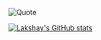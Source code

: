 ![Quote](https://github-readme-quotes.herokuapp.com/quote?theme=prussian&animation=grow_out_in&layout=default&font=default)

[![Lakshay's GitHub stats](https://github-readme-stats.vercel.app/api?username=Lucky0108&hide=stars,issues&show_icons=true&count_private=true&line_height=30&theme=dracula)](https://github.com/Lucky0108/Lucky0108)
